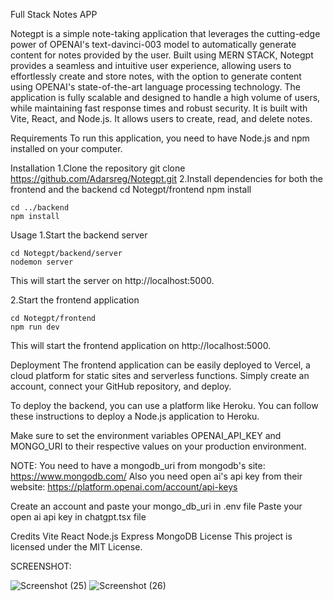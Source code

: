 Full Stack Notes APP

Notegpt is a simple note-taking application that leverages the cutting-edge power of OPENAI's text-davinci-003 model to automatically generate content for notes provided by the user. Built using MERN STACK, Notegpt provides a seamless and intuitive user experience, allowing users to effortlessly create and store notes, with the option to generate content using OPENAI's state-of-the-art language processing technology. The application is fully scalable and designed to handle a high volume of users, while maintaining fast response times and robust security.
It is built with Vite, React, and Node.js. It allows users to create, read, and delete notes. 

Requirements
To run this application, you need to have Node.js and npm installed on your computer.

Installation
1.Clone the repository
    git clone https://github.com/Adarsreg/Notegpt.git
2.Install dependencies for both the frontend and the backend
    cd Notegpt/frontend
    npm install

    cd ../backend
    npm install


Usage
1.Start the backend server

    cd Notegpt/backend/server
    nodemon server
    
This will start the server on http://localhost:5000.

2.Start the frontend application

    cd Notegpt/frontend
    npm run dev
This will start the frontend application on http://localhost:5000.

Deployment
The frontend application can be easily deployed to Vercel, a cloud platform for static sites and serverless functions. Simply create an account, connect your GitHub repository, and deploy.

To deploy the backend, you can use a platform like Heroku. You can follow these instructions to deploy a Node.js application to Heroku.

Make sure to set the environment variables OPENAI_API_KEY and MONGO_URI to their respective values on your production environment.

NOTE:
You need to have a mongodb_uri from mongodb's site: https://www.mongodb.com/
Also you need open ai's api key from their website: https://platform.openai.com/account/api-keys

Create an account and paste your mongo_db_uri in .env file
Paste your open ai api key in chatgpt.tsx file

Credits
Vite
React
Node.js
Express
MongoDB
License
This project is licensed under the MIT License.

SCREENSHOT:

![Screenshot (25)](https://user-images.githubusercontent.com/97781350/236697926-4a79c6cf-7b93-4345-a7ca-a727b8c9ed38.png)
![Screenshot (26)](https://user-images.githubusercontent.com/97781350/236697913-d3e446cf-658f-4928-bbc8-d4514c951a63.png)





